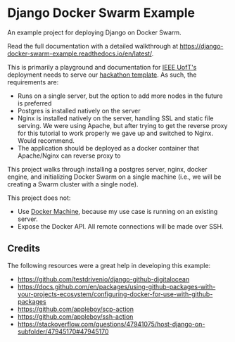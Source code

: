 
# Django Docker Swarm Example
An example project for deploying Django on Docker Swarm.

Read the full documentation with a detailed walkthrough at https://django-docker-swarm-example.readthedocs.io/en/latest/.

This is primarily a playground and documentation for [IEEE UofT's](https://ieee.utoronto.ca/) deployment needs to serve our [hackathon template](https://github.com/ieeeuoft/hackathon-template). As such, the requirements are:
- Runs on a single server, but the option to add more nodes in the future is preferred
- Postgres is installed natively on the server
- Nginx is installed natively on the server, handling SSL and static file serving. We were using Apache, but after trying to get the reverse proxy for this tutorial to work properly we gave up and switched to Nginx. Would recommend.
- The application should be deployed as a docker container that Apache/Nginx can reverse proxy to

This project walks through installing a postgres server, nginx, docker engine, and initializing Docker Swarm on a single machine (i.e., we will be creating a Swarm cluster with a single node). 

This project does not:
- Use [Docker Machine](https://docs.docker.com/machine/), because my use case is running on an existing server.
- Expose the Docker API. All remote connections will be made over SSH.

## Credits
The following resources were a great help in developing this example:
- https://github.com/testdrivenio/django-github-digitalocean
- https://docs.github.com/en/packages/using-github-packages-with-your-projects-ecosystem/configuring-docker-for-use-with-github-packages
- https://github.com/appleboy/scp-action
- https://github.com/appleboy/ssh-action
- https://stackoverflow.com/questions/47941075/host-django-on-subfolder/47945170#47945170
